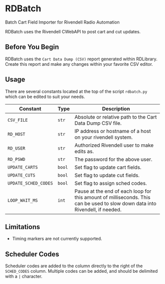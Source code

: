 # RDBatch
Batch Cart Field Importer for Rivendell Radio Automation

RDBatch uses the Rivendell CWebAPI to post cart and cut updates.

## Before You Begin

RDBatch uses the `Cart Data Dump (CSV)` report generated within RDLibrary. Create this report and make any changes within your favorite CSV editor.

## Usage

There are several constants located at the top of the script `rdbatch.py` which can be edited to suit your needs.

| Constant | Type | Description |
|--|--|--|
| `CSV_FILE` | `str` | Absolute or relative path to the Cart Data Dump CSV file. |
| `RD_HOST` | `str` | IP address or hostname of a host on your rivendell system. |
| `RD_USER` | `str` | Authorized Rivendell user to make edits as. |
| `RD_PSWD` | `str` | The password for the above user. |
| `UPDATE_CARTS` | `bool` | Set flag to update cart fields. |
| `UPDATE_CUTS` | `bool` | Set flag to update cut fields. |
| `UPDATE_SCHED_CODES` | `bool` | Set flag to assign sched codes. |
| `LOOP_WAIT_MS` | `int` | Pause at the end of each loop for this amount of milliseconds. This can be used to slow down data into Rivendell, if needed. |

## Limitations

- Timing markers are not currently supported.

## Scheduler Codes

Scheduler codes are added to the column directly to the right of the `SCHED_CODES` column. Multiple codes can be added, and should be delimited with a `|` character.